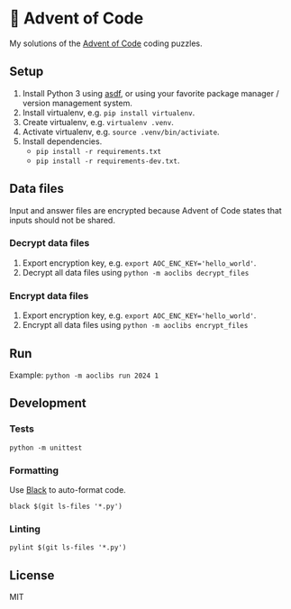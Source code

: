 # 🎄 Advent of Code

My solutions of the [Advent of Code](https://adventofcode.com/) coding puzzles.

## Setup

1. Install Python 3 using [asdf](https://asdf-vm.com/guide/getting-started.html), or using your favorite package manager / version management system.
2. Install virtualenv, e.g. `pip install virtualenv`.
3. Create virtualenv, e.g. `virtualenv .venv`.
4. Activate virtualenv, e.g. `source .venv/bin/activiate`.
5. Install dependencies.
    - `pip install -r requirements.txt`
    - `pip install -r requirements-dev.txt`.

## Data files

Input and answer files are encrypted because Advent of Code states that inputs should not be shared.

### Decrypt data files

1. Export encryption key, e.g. `export AOC_ENC_KEY='hello_world'`.
2. Decrypt all data files using `python -m aoclibs decrypt_files`

### Encrypt data files

1. Export encryption key, e.g. `export AOC_ENC_KEY='hello_world'`.
2. Encrypt all data files using `python -m aoclibs encrypt_files`

## Run

Example: `python -m aoclibs run 2024 1`

## Development

### Tests

`python -m unittest`

### Formatting

Use [Black](https://github.com/psf/black) to auto-format code.

`black $(git ls-files '*.py')`

### Linting

`pylint $(git ls-files '*.py')`

## License

MIT

